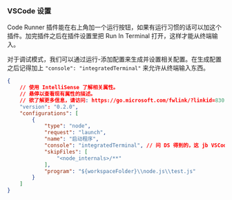
### VSCode 设置

Code Runner 插件能在右上角加一个运行按钮，如果有运行习惯的话可以加这个插件。加完插件之后在插件设置里把 Run In Terminal 打开，这样才能从终端输入。

对于调试模式，我们可以通过运行-添加配置来生成并设置相关配置。在生成配置之后记得加上 `"console": "integratedTerminal"` 来允许从终端输入东西。

```json
{
    // 使用 IntelliSense 了解相关属性。 
    // 悬停以查看现有属性的描述。
    // 欲了解更多信息，请访问: https://go.microsoft.com/fwlink/?linkid=830387
    "version": "0.2.0",
    "configurations": [
        {
            "type": "node",
            "request": "launch",
            "name": "启动程序",
            "console": "integratedTerminal", // 问 DS 得到的，这 jb VSCode，还得自己调
            "skipFiles": [
                "<node_internals>/**"
            ],
            "program": "${workspaceFolder}\\node.js\\test.js"
        }
    ]
}
```
